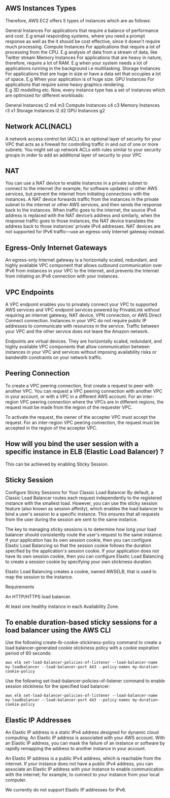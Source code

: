 ## AWS Instances Types
Therefore, AWS EC2 offers 5 types of instances which are as follows:

General Instances
For applications that require a balance of performance and cost.
E.g email responding systems, where you need a prompt response as well as the it should be cost effective, since it doesn’t require much processing.
Compute Instances
For applications that require a lot of processing from the CPU.
E.g analysis of data from a stream of data, like Twitter stream
Memory Instances
For applications that are heavy in nature, therefore, require a lot of RAM.
E.g when your system needs a lot of applications running in the background i.e multitasking.
Storage Instances
For applications that are huge in size or have a data set that occupies a lot of space.
E.g When your application is of huge size.
GPU Instances
For applications that require some heavy graphics rendering.  
E.g 3D modelling etc.
Now, every instance type has a set of instances which are optimized for different workloads:

General Instances
t2
m4
m3
Compute Instances
c4
c3
Memory Instances
r3
x1
Storage Instances
i2
d2
GPU Instances
g2
## Network ACL(NACL)
A network access control list (ACL) is an optional layer of security for your VPC that acts as a firewall for controlling traffic in and out of one or more subnets. You might set up network ACLs with rules similar to your security groups in order to add an additional layer of security to your VPC
## NAT
You can use a NAT device to enable instances in a private subnet to connect to the internet (for example, for software updates) or other AWS services, but prevent the internet from initiating connections with the instances. A NAT device forwards traffic from the instances in the private subnet to the internet or other AWS services, and then sends the response back to the instances. When traffic goes to the internet, the source IPv4 address is replaced with the NAT device’s address and similarly, when the response traffic goes to those instances, the NAT device translates the address back to those instances’ private IPv4 addresses.
NAT devices are not supported for IPv6 traffic—use an egress-only Internet gateway instead.
## Egress-Only Internet Gateways
An egress-only Internet gateway is a horizontally scaled, redundant, and highly available VPC component that allows outbound communication over IPv6 from instances in your VPC to the Internet, and prevents the Internet from initiating an IPv6 connection with your instances.
## VPC Endpoints
A VPC endpoint enables you to privately connect your VPC to supported AWS services and VPC endpoint services powered by PrivateLink without requiring an internet gateway, NAT device, VPN connection, or AWS Direct Connect connection. Instances in your VPC do not require public IP addresses to communicate with resources in the service. Traffic between your VPC and the other service does not leave the Amazon network.

Endpoints are virtual devices. They are horizontally scaled, redundant, and highly available VPC components that allow communication between instances in your VPC and services without imposing availability risks or bandwidth constraints on your network traffic.
## Peering Connection
To create a VPC peering connection, first create a request to peer with another VPC. You can request a VPC peering connection with another VPC in your account, or with a VPC in a different AWS account. For an inter-region VPC peering connection where the VPCs are in different regions, the request must be made from the region of the requester VPC.

To activate the request, the owner of the accepter VPC must accept the request. For an inter-region VPC peering connection, the request must be accepted in the region of the accepter VPC.

## How will you bind the user session with a specific instance in ELB (Elastic Load Balancer) ?
This can be achieved by enabling Sticky Session.
## Sticky Session
Configure Sticky Sessions for Your Classic Load Balancer
By default, a Classic Load Balancer routes each request independently to the registered instance with the smallest load. However, you can use the sticky session feature (also known as session affinity), which enables the load balancer to bind a user's session to a specific instance. This ensures that all requests from the user during the session are sent to the same instance.

The key to managing sticky sessions is to determine how long your load balancer should consistently route the user's request to the same instance. If your application has its own session cookie, then you can configure Elastic Load Balancing so that the session cookie follows the duration specified by the application's session cookie. If your application does not have its own session cookie, then you can configure Elastic Load Balancing to create a session cookie by specifying your own stickiness duration.

Elastic Load Balancing creates a cookie, named AWSELB, that is used to map the session to the instance.

Requirements

An HTTP/HTTPS load balancer.

At least one healthy instance in each Availability Zone.

## To enable duration-based sticky sessions for a load balancer using the AWS CLI

Use the following create-lb-cookie-stickiness-policy command to create a load balancer-generated cookie stickiness policy with a cookie expiration period of 60 seconds:

```
aws elb set-load-balancer-policies-of-listener --load-balancer-name my-loadbalancer --load-balancer-port 443 --policy-names my-duration-cookie-policy
```
Use the following set-load-balancer-policies-of-listener command to enable session stickiness for the specified load balancer:
```
aws elb set-load-balancer-policies-of-listener --load-balancer-name my-loadbalancer --load-balancer-port 443 --policy-names my-duration-cookie-policy
```
## Elastic IP Addresses
An Elastic IP address is a static IPv4 address designed for dynamic cloud computing. An Elastic IP address is associated with your AWS account. With an Elastic IP address, you can mask the failure of an instance or software by rapidly remapping the address to another instance in your account.

An Elastic IP address is a public IPv4 address, which is reachable from the internet. If your instance does not have a public IPv4 address, you can associate an Elastic IP address with your instance to enable communication with the internet; for example, to connect to your instance from your local computer.

We currently do not support Elastic IP addresses for IPv6.